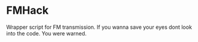 # FMHack
Wrapper script for FM transmission. If you wanna save your eyes dont look into the code. You were warned.
